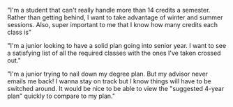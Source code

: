 "I'm a student that can't really handle more than 14 credits a semester. Rather than getting behind, I want to take advantage of winter and summer sessions. Also, super important to me that I know how many credits each class is"

"I'm a junior looking to have a solid plan going into senior year. I want to see a satisfying list of all the required classes with the ones I've taken crossed out."

"I'm a junior trying to nail down my degree plan. But my advisor never emails me back! I wanna stay on track but I know things will have to be switched around. It would be nice to be able to view the "suggested 4-year plan" quickly to compare to my plan."
